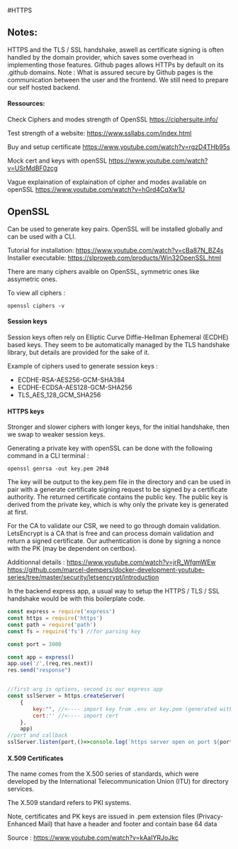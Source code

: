 #HTTPS

## Notes: 

HTTPS and the TLS / SSL handshake, aswell as certificate signing is often handled by the domain provider, which saves some overhead in implementing those features. Github pages allows HTTPs by default on its .github domains. Note : What is assured secure by Github pages is the communication between the user and the frontend. We still need to prepare our self hosted backend.

#### Ressources:

Check Ciphers and modes strength of OpenSSL
https://ciphersuite.info/

Test strength of a website:
https://www.ssllabs.com/index.html

Buy and setup certificate
https://www.youtube.com/watch?v=rgzD4THb95s

Mock cert and keys with openSSL
https://www.youtube.com/watch?v=USrMdBF0zcg

Vague explaination of explaination of cipher and modes available on openSSL
https://www.youtube.com/watch?v=hGrd4CqXw1U


## OpenSSL

Can be used to generate key pairs. OpenSSL will be installed globally and can be used with a CLI.


Tutorial for installation:
https://www.youtube.com/watch?v=cBa87N_BZ4s
Installer executable:
https://slproweb.com/products/Win32OpenSSL.html

There are many ciphers avaible on OpenSSL, symmetric ones like assymetric ones.


To view all ciphers : 

`openssl ciphers -v`

#### Session keys

Session keys often rely on  Elliptic Curve Diffie-Hellman Ephemeral (ECDHE) based keys. They seem to be automatically managed by the TLS handshake library, but details are provided for the sake of it. 

Example of ciphers used to generate session keys : 

- ECDHE-RSA-AES256-GCM-SHA384
- ECDHE-ECDSA-AES128-GCM-SHA256
- TLS_AES_128_GCM_SHA256

#### HTTPS keys

Stronger and slower ciphers with longer keys, for the initial handshake, then we swap to weaker session keys.

Generating a private key with openSSL can be done with the following command in a CLI terminal :

`openssl genrsa -out key.pem 2048`

The key will be output to the key.pem file in the directory and can be used in pair with a generate certificate signing request to be signed by a certificate authority. The returned certificate contains the public key. The public key is derived from the private key, which is why only the private key is generated at first.

For the CA to validate our CSR, we need to go through domain validation. LetsEncrypt is a CA that is free and can process domain validation and return a signed certificate. Our authentication is done by signing a nonce with the PK (may be dependent on certbox).

Additionnal details : 
https://www.youtube.com/watch?v=jrR_WfgmWEw
https://github.com/marcel-dempers/docker-development-youtube-series/tree/master/security/letsencrypt/introduction

In the backend express app, a usual way to setup the HTTPS / TLS / SSL handshake would be with this boilerplate code.

```js
const express = require('express')
const https = require('https')
const path = require('path')
const fs = require('fs') //for parsing key

const port = 3000

const app = express()
app.use('/',(req,res,next))
res.send("response")


//first arg is options, second is our express app
const sslServer = https.createServer(
    {
        key:"", //<---- import key from .env or key.pem (generated with openSSL)
        cert:'' //<---- import cert 
    },
    app)
//port and callback
sslServer.listen(port,()=>console.log(`https server open on port ${port}`))
```


#### X.509 Certificates
The name comes from the X.500 series of standards, which were developed by the International Telecommunication Union (ITU) for directory services.

The X.509 standard refers to PKI systems.

Note, certificates and PK keys are issued in .pem extension files (Privacy-Enhanced Mail) that have a header and footer and contain base 64 data

Source : 
https://www.youtube.com/watch?v=kAaIYRJoJkc


